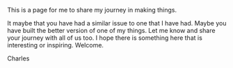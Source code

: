 This is a page for me to share my journey in making things.

It maybe that you have had a similar issue to one that I have had. Maybe you have built the better version of one of my things. Let me know and share your journey with all of us too. I hope there is something here that is interesting or inspiring. Welcome.

Charles